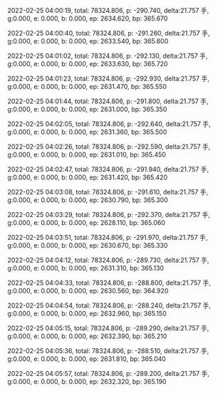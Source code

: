 2022-02-25 04:00:19, total: 78324.806, p: -290.740, delta:21.757 手, g:0.000, e: 0.000, b: 0.000, ep: 2634.620, bp: 365.670

2022-02-25 04:00:40, total: 78324.806, p: -291.260, delta:21.757 手, g:0.000, e: 0.000, b: 0.000, ep: 2633.540, bp: 365.600

2022-02-25 04:01:02, total: 78324.806, p: -292.130, delta:21.757 手, g:0.000, e: 0.000, b: 0.000, ep: 2633.630, bp: 365.720

2022-02-25 04:01:23, total: 78324.806, p: -292.930, delta:21.757 手, g:0.000, e: 0.000, b: 0.000, ep: 2631.470, bp: 365.550

2022-02-25 04:01:44, total: 78324.806, p: -291.800, delta:21.757 手, g:0.000, e: 0.000, b: 0.000, ep: 2631.000, bp: 365.350

2022-02-25 04:02:05, total: 78324.806, p: -292.640, delta:21.757 手, g:0.000, e: 0.000, b: 0.000, ep: 2631.360, bp: 365.500

2022-02-25 04:02:26, total: 78324.806, p: -292.590, delta:21.757 手, g:0.000, e: 0.000, b: 0.000, ep: 2631.010, bp: 365.450

2022-02-25 04:02:47, total: 78324.806, p: -291.940, delta:21.757 手, g:0.000, e: 0.000, b: 0.000, ep: 2631.420, bp: 365.420

2022-02-25 04:03:08, total: 78324.806, p: -291.610, delta:21.757 手, g:0.000, e: 0.000, b: 0.000, ep: 2630.790, bp: 365.300

2022-02-25 04:03:29, total: 78324.806, p: -292.370, delta:21.757 手, g:0.000, e: 0.000, b: 0.000, ep: 2628.110, bp: 365.060

2022-02-25 04:03:51, total: 78324.806, p: -291.970, delta:21.757 手, g:0.000, e: 0.000, b: 0.000, ep: 2630.670, bp: 365.330

2022-02-25 04:04:12, total: 78324.806, p: -289.730, delta:21.757 手, g:0.000, e: 0.000, b: 0.000, ep: 2631.310, bp: 365.130

2022-02-25 04:04:33, total: 78324.806, p: -288.800, delta:21.757 手, g:0.000, e: 0.000, b: 0.000, ep: 2630.560, bp: 364.920

2022-02-25 04:04:54, total: 78324.806, p: -288.240, delta:21.757 手, g:0.000, e: 0.000, b: 0.000, ep: 2632.960, bp: 365.150

2022-02-25 04:05:15, total: 78324.806, p: -289.290, delta:21.757 手, g:0.000, e: 0.000, b: 0.000, ep: 2632.390, bp: 365.210

2022-02-25 04:05:36, total: 78324.806, p: -288.510, delta:21.757 手, g:0.000, e: 0.000, b: 0.000, ep: 2631.810, bp: 365.040

2022-02-25 04:05:57, total: 78324.806, p: -289.200, delta:21.757 手, g:0.000, e: 0.000, b: 0.000, ep: 2632.320, bp: 365.190